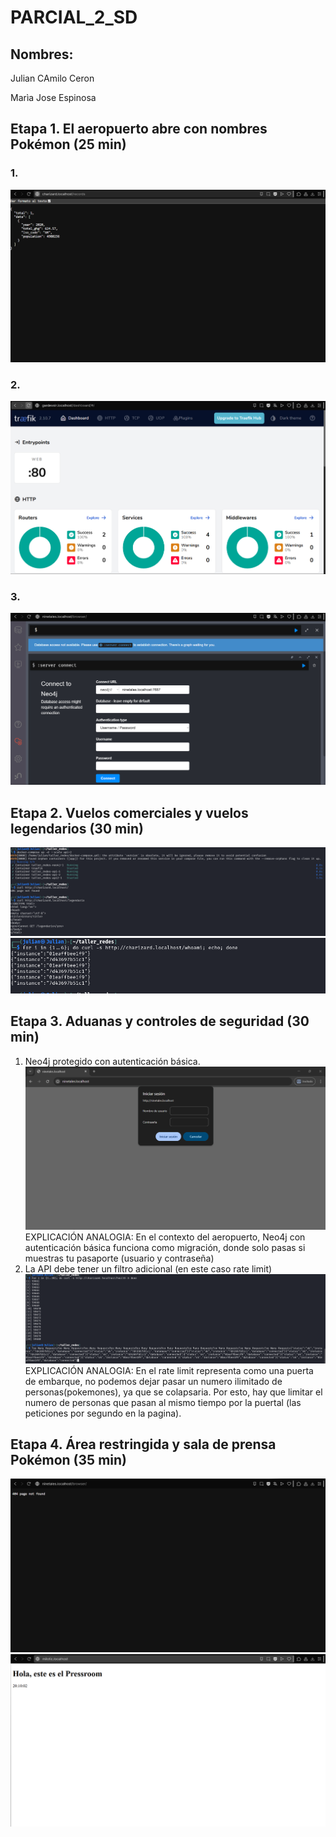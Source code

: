 # PARCIAL_2_SD
## Nombres:
Julian CAmilo Ceron 

Marìa Jose Espinosa 

## Etapa 1. El aeropuerto abre con nombres Pokémon (25 min)
### 1.
![Docker Compose sin declarar redes](Capturas/punto%201%20evidencia%20api.png)

### 2.
![Docker Compose sin declarar redes](Capturas/punto%201%20evidencia%20traefik.png)

### 3.
![Docker Compose sin declarar redes](https://github.com/julianceron64/Parcial_2_SD/blob/main/Capturas/punto%201%20evidencia%20neo4j.png?raw=true)

## Etapa 2. Vuelos comerciales y vuelos legendarios (30 min)
![Docker Compose sin declarar redes](https://github.com/julianceron64/Parcial_2_SD/blob/main/Capturas/punto%202%20evidencia.png?raw=true)
![Docker Compose sin declarar redes](https://github.com/julianceron64/Parcial_2_SD/blob/main/Capturas/punto%202%20evidencia%20balanceo.png?raw=true)

## Etapa 3. Aduanas y controles de seguridad (30 min)
1. Neo4j protegido con autenticación básica.
   ![Docker Compose sin declarar redes](https://github.com/julianceron64/Parcial_2_SD/blob/main/Capturas/punto%203%20evidencia%20auth.png?raw=true)
   EXPLICACIÓN ANALOGIA: En el contexto del aeropuerto, Neo4j con autenticación básica funciona como migración, donde solo pasas si muestras tu pasaporte (usuario y contraseña)
3. La API debe tener un filtro adicional (en este caso rate limit)
  ![Docker Compose sin declarar redes](https://github.com/julianceron64/Parcial_2_SD/blob/main/Capturas/punto%203%20evidencia%20ratelimit.png?raw=true)
 EXPLICACIÓN ANALOGIA: En el rate limit representa como una puerta de embarque, no podemos dejar pasar un numero ilimitado de personas(pokemones), ya que se colapsaria. Por esto, hay que limitar el numero de personas que pasan al mismo tiempo por la puertal (las peticiones por segundo en la pagina).

## Etapa 4. Área restringida y sala de prensa Pokémon (35 min)
![Docker Compose sin declarar redes](https://github.com/julianceron64/Parcial_2_SD/blob/main/Capturas/punto%204%20eviencia%20neo4j%20no%20accesible.png?raw=true)
![Docker Compose sin declarar redes](https://github.com/julianceron64/Parcial_2_SD/blob/main/Capturas/punto%204%20evidencia%20ngnix.png?raw=true)

